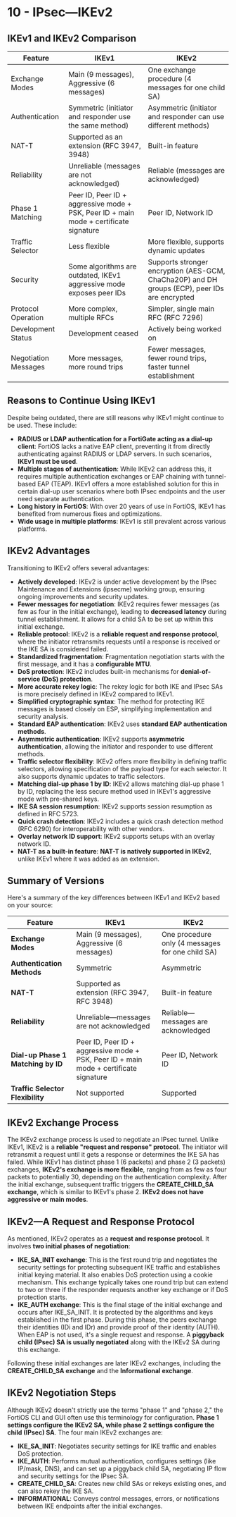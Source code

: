 # 10 - IPsec―IKEv2
## IKEv1 and IKEv2 Comparison
| Feature | IKEv1 | IKEv2 |
| ----- | ----- | ----- |
| Exchange Modes | Main (9 messages), Aggressive (6 messages) | One exchange procedure (4 messages for one child SA) |
| Authentication | Symmetric (initiator and responder use the same method) | Asymmetric (initiator and responder can use different methods) |
| NAT-T | Supported as an extension (RFC 3947, 3948\) | Built-in feature |
| Reliability | Unreliable (messages are not acknowledged) | Reliable (messages are acknowledged) |
| Phase 1 Matching | Peer ID, Peer ID \+ aggressive mode \+ PSK, Peer ID \+ main mode \+ certificate signature | Peer ID, Network ID |
| Traffic Selector | Less flexible | More flexible, supports dynamic updates |
| Security | Some algorithms are outdated, IKEv1 aggressive mode exposes peer IDs | Supports stronger encryption (AES-GCM, ChaCha20P) and DH groups (ECP), peer IDs are encrypted |
| Protocol Operation | More complex, multiple RFCs | Simpler, single main RFC (RFC 7296\) |
| Development Status | Development ceased | Actively being worked on |
| Negotiation Messages | More messages, more round trips | Fewer messages, fewer round trips, faster tunnel establishment |
## Reasons to Continue Using IKEv1

Despite being outdated, there are still reasons why IKEv1 might continue to be used. These include:

* **RADIUS or LDAP authentication for a FortiGate acting as a dial-up client**: FortiOS lacks a native EAP client, preventing it from directly authenticating against RADIUS or LDAP servers. In such scenarios, **IKEv1 must be used**.  
* **Multiple stages of authentication**: While IKEv2 can address this, it requires multiple authentication exchanges or EAP chaining with tunnel-based EAP (TEAP). IKEv1 offers a more established solution for this in certain dial-up user scenarios where both IPsec endpoints and the user need separate authentication.  
* **Long history in FortiOS**: With over 20 years of use in FortiOS, IKEv1 has benefited from numerous fixes and optimizations.  
* **Wide usage in multiple platforms**: IKEv1 is still prevalent across various platforms.
## IKEv2 Advantages

Transitioning to IKEv2 offers several advantages:

* **Actively developed**: IKEv2 is under active development by the IPsec Maintenance and Extensions (ipsecme) working group, ensuring ongoing improvements and security updates.  
* **Fewer messages for negotiation**: IKEv2 requires fewer messages (as few as four in the initial exchange), leading to **decreased latency** during tunnel establishment. It allows for a child SA to be set up within this initial exchange.  
* **Reliable protocol**: IKEv2 is a **reliable request and response protocol**, where the initiator retransmits requests until a response is received or the IKE SA is considered failed.  
* **Standardized fragmentation**: Fragmentation negotiation starts with the first message, and it has a **configurable MTU**.  
* **DoS protection**: IKEv2 includes built-in mechanisms for **denial-of-service (DoS) protection**.  
* **More accurate rekey logic**: The rekey logic for both IKE and IPsec SAs is more precisely defined in IKEv2 compared to IKEv1.  
* **Simplified cryptographic syntax**: The method for protecting IKE messages is based closely on ESP, simplifying implementation and security analysis.  
* **Standard EAP authentication**: IKEv2 uses **standard EAP authentication methods**.  
* **Asymmetric authentication**: IKEv2 supports **asymmetric authentication**, allowing the initiator and responder to use different methods.  
* **Traffic selector flexibility**: IKEv2 offers more flexibility in defining traffic selectors, allowing specification of the payload type for each selector. It also supports dynamic updates to traffic selectors.  
* **Matching dial-up phase 1 by ID**: IKEv2 allows matching dial-up phase 1 by ID, replacing the less secure method used in IKEv1's aggressive mode with pre-shared keys.  
* **IKE SA session resumption**: IKEv2 supports session resumption as defined in RFC 5723\.  
* **Quick crash detection**: IKEv2 includes a quick crash detection method (RFC 6290\) for interoperability with other vendors.  
* **Overlay network ID support**: IKEv2 supports setups with an overlay network ID.  
* **NAT-T as a built-in feature**: **NAT-T is natively supported in IKEv2**, unlike IKEv1 where it was added as an extension.
## Summary of Versions

Here's a summary of the key differences between IKEv1 and IKEv2 based on your source:

| Feature | IKEv1 | IKEv2 |
| ----- | ----- | ----- |
| **Exchange Modes** | Main (9 messages), Aggressive (6 messages) | One procedure only (4 messages for one child SA) |
| **Authentication Methods** | Symmetric | Asymmetric |
| **NAT-T** | Supported as extension (RFC 3947, RFC 3948\) | Built-in feature |
| **Reliability** | Unreliable—messages are not acknowledged | Reliable—messages are acknowledged |
| **Dial-up Phase 1 Matching by ID** | Peer ID, Peer ID \+ aggressive mode \+ PSK, Peer ID \+ main mode \+ certificate signature | Peer ID, Network ID |
| **Traffic Selector Flexibility** | Not supported | Supported |

## IKEv2 Exchange Process

The IKEv2 exchange process is used to negotiate an IPsec tunnel. Unlike IKEv1, IKEv2 is a **reliable "request and response" protocol**. The initiator will retransmit a request until it gets a response or determines the IKE SA has failed. While IKEv1 has distinct phase 1 (6 packets) and phase 2 (3 packets) exchanges, **IKEv2's exchange is more flexible**, ranging from as few as four packets to potentially 30, depending on the authentication complexity. After the initial exchange, subsequent traffic triggers the **CREATE\_CHILD\_SA exchange**, which is similar to IKEv1's phase 2\. **IKEv2 does not have aggressive or main modes**.

## IKEv2—A Request and Response Protocol

As mentioned, IKEv2 operates as a **request and response protocol**. It involves **two initial phases of negotiation**:

* **IKE\_SA\_INIT exchange**: This is the first round trip and negotiates the security settings for protecting subsequent IKE traffic and establishes initial keying material. It also enables DoS protection using a cookie mechanism. This exchange typically takes one round trip but can extend to two or three if the responder requests another key exchange or if DoS protection starts.  
* **IKE\_AUTH exchange**: This is the final stage of the initial exchange and occurs after IKE\_SA\_INIT. It is protected by the algorithms and keys established in the first phase. During this phase, the peers exchange their identities (IDi and IDr) and provide proof of their identity (AUTH). When EAP is not used, it's a single request and response. A **piggyback child (IPsec) SA is usually negotiated** along with the IKEv2 SA during this exchange.

Following these initial exchanges are later IKEv2 exchanges, including the **CREATE\_CHILD\_SA exchange** and the **Informational exchange**.

## IKEv2 Negotiation Steps

Although IKEv2 doesn't strictly use the terms "phase 1" and "phase 2," the FortiOS CLI and GUI often use this terminology for configuration. **Phase 1 settings configure the IKEv2 SA, while phase 2 settings configure the child (IPsec) SA**. The four main IKEv2 exchanges are:

* **IKE\_SA\_INIT**: Negotiates security settings for IKE traffic and enables DoS protection.  
* **IKE\_AUTH**: Performs mutual authentication, configures settings (like IP/mask, DNS), and can set up a piggyback child SA, negotiating IP flow and security settings for the IPsec SA.  
* **CREATE\_CHILD\_SA**: Creates new child SAs or rekeys existing ones, and can also rekey the IKE SA.  
* **INFORMATIONAL**: Conveys control messages, errors, or notifications between IKE endpoints after the initial exchanges.